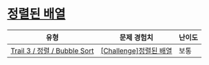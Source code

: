 # [정렬된 배열](https://https://en.codetree.ai/trails/complete/curated-cards/challenge-already-sorted-bubble)

|유형|문제 경험치|난이도|
|---|---|---|
|[Trail 3 / 정렬 / Bubble Sort](https://https://en.codetree.ai/trail-info/novice-high/)|[[Challenge]정렬된 배열](https://https://en.codetree.ai/trails/complete/curated-cards/challenge-already-sorted-bubble/)|보통|

